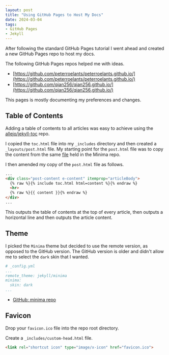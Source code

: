 ```yaml
---
layout: post
title: "Using GitHub Pages to Host My Docs"
date: 2024-03-04
tags:
- GitHub Pages
- Jekyll
---
```


After following the standard GitHub Pages tutorial I went ahead and created a
new GitHub Pages repo to host my docs.

The following GitHub Pages repos helped me with ideas.
* [https://github.com/peterroelants/peterroelants.github.io/](https://github.com/peterroelants/peterroelants.github.io/)
* [https://github.com/qian256/qian256.github.io/](https://github.com/qian256/qian256.github.io/)

This pages is mostly documenting my preferences and changes.



## Table of Contents

Adding a table of contents to all articles was easy to achieve using the [allejo/jekyll-toc](https://github.com/allejo/jekyll-toc) repo.

I copied the `toc.html` file into my `_includes` directory and then created a `_layouts/post.html` file. My starting point for the `post.html` file was to copy the content from the same [file](https://github.com/jekyll/minima/blob/master/_layouts/post.html) held in the Minima repo.

I then amended my copy of the `post.html` file as follows.

```html
...
<div class="post-content e-content" itemprop="articleBody">
  {% raw %}{% include toc.html html=content %}{% endraw %}
  <hr>
  {% raw %}{{ content }}{% endraw %}
</div>
...
```

This outputs the table of contents at the top of every article, then outputs a horizontal line and then outputs the article content.



## Theme

I picked the `Minima` theme but decided to use the remote version, as opposed to
the GitHub version. The GitHub version is older and didn't allow me to  select
the `dark` skin that I wanted.

```yaml
# _config.yml
...
remote_theme: jekyll/minima
minima:
  skin: dark
...
```

* [GitHub: minima repo](https://github.com/jekyll/minima/tree/master)




## Favicon

Drop your `favicon.ico` file into the repo root directory.

Create a `_includes/custom-head.html` file.

```html
<link rel="shortcut icon" type="image/x-icon" href="favicon.ico">
```
